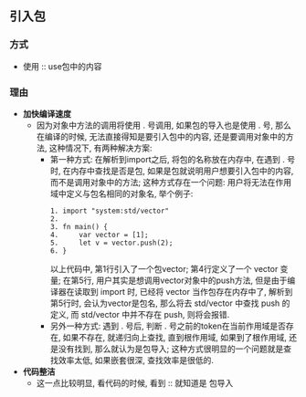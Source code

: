 ## 引入包
### 方式
- 使用 :: use包中的内容

### 理由
- **加快编译速度**
	- 因为对象中方法的调用将使用 . 号调用, 如果包的导入也是使用 . 号, 那么在编译的时候, 无法直接得知是要引入包中的内容, 还是要调用对象中的方法, 这种情况下, 有两种解决方案:
		- 第一种方式: 在解析到import之后, 将包的名称放在内存中, 在遇到 . 号时, 在内存中查找是否是包, 如果是包就说明用户想要引入包中的内容, 而不是调用对象中的方法; 这种方式存在一个问题: 用户将无法在作用域中定义与包名相同的对象名, 举个例子:
			```
			1. import "system:std/vector"
			2. 
			3. fn main() {
			4. 	   var vector = [1];
			5. 	   let v = vector.push(2);
			6. }
			```
			以上代码中, 第1行引入了一个包vector; 第4行定义了一个 vector 变量; 在第5行, 用户其实是想调用vector对象中的push方法, 但是由于编译器在读取到 import 时, 已经将 vector 当作包存在内存中了, 解析到第5行时, 会认为vector是包名, 那么将去 std/vector 中查找 push 的定义, 而 std/vector 中并不存在 push, 则将会报错.
		- 另外一种方式: 遇到 . 号后, 判断 . 号之前的token在当前作用域是否存在, 如果不存在, 就递归向上查找, 直到根作用域, 如果到了根作用域, 还是没有找到, 那么就认为是包导入; 这种方式很明显的一个问题就是查找效率太低, 如果嵌套很深, 查找效率是很低的.
- **代码整洁**
	- 这一点比较明显, 看代码的时候, 看到 :: 就知道是 包导入

